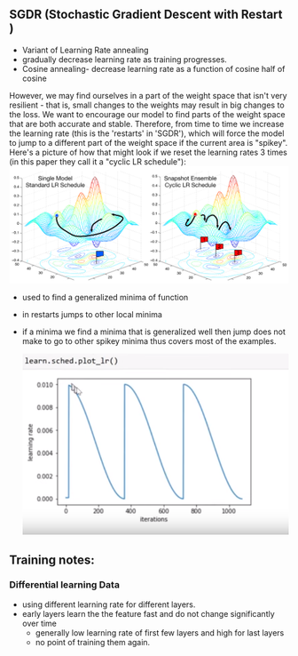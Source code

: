 ## SGDR (Stochastic Gradient Descent with Restart )

- Variant of Learning Rate annealing
- gradually decrease learning rate as training progresses.
- Cosine annealing- decrease learning rate as a function of cosine half of cosine

However, we may find ourselves in a part of the weight space that isn't very resilient - that is, small changes to the weights may result in big changes to the loss. We want to encourage our model to find parts of the weight space that are both accurate and stable. Therefore, from time to time we increase the learning rate (this is the 'restarts' in 'SGDR'), which will force the model to jump to a different part of the weight space if the current area is "spikey". Here's a picture of how that might look if we reset the learning rates 3 times (in this paper they call it a "cyclic LR schedule"): ![](sgdr.png)

- used to find a generalized minima of function 

- in restarts jumps to other local minima 

- if a minima we find a minima that is generalized well then jump does not make to go to other spikey minima thus covers most of the examples.

  ![1531379868412](1531379868412.png)

  

## Training notes:

### Differential learning Data

- using different learning rate for different layers.
- early layers learn the the feature fast and do not change significantly over time
  - generally low learning rate of first few layers and high for last layers
  - no point of training them again.

## 

